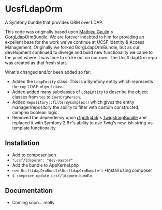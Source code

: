 # UcsfLdapOrm

A Symfony bundle that provides ORM over LDAP.

This code was originally based upon <a href="https://github.com/matgou">Mathieu Goulin</a>'s <a href="https://github.com/matgou/GorgLdapOrmBundle">GorgLdapOrmBundle</a>. We are forever indebted to him for providing an excellent base for the work we've continue at UCSF Identity & Access Management. Originally we forked GorgLdapOrmBundle, but as our development continued to diverge and build new functionality we came to the point where it was time to strike out on our own. The UcsfLdapOrm repo was created as that fresh start.

What's changed and/or been added so far:

* Added the <code>LdapEntity</code> class. This is a Symfony entity which represents the <code>top</code> LDAP object class.
* Added added many subclasses of <code>LdapEntity</code> to describe the object classes from <code>top</code> to  <code>InetOrgPerson</code>.
* Added <code>Repository::filterByComplex()</code> which gives the entity manager/repository the ability to filter with custom constructed, complex boolean logic.
* Removed the dependency upon <a href="https://github.com/r1pp3rj4ck">r1pp3rj4ck</a>'s <a href="https://github.com/r1pp3rj4ck/TwigstringBundle">TwigstringBundle</a> and replaced it with Symfony 2.6+'s ability to use Twig's new-ish string-as-template functionality.

## Installation

* Add to composer.json
 * <code>"ucsf/ldaporm": "dev-master"</code>
* Add the bundle to AppKernel.php
 * <code>new Ucsf\LdapOrmBundle\UcsfLdapOrmBundle()</code>
*Install using composer
 * <code>$ composer update ucsf/ldaporm-bundle</code>

## Documentation

* Coming soon... really.
